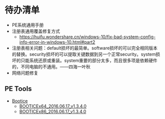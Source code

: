 # 待办清单

- PE系统通用手册
- 注册表通用覆盖修复方式
  - https://huifu.wondershare.cn/windows-10/fix-bad-system-config-info-error-in-windows-10.html#part2
- 注册表相关问题：default损坏的最简单。software损坏的可以完全相同版本的替换。security损坏的可以提取关键数据到另一个正常security。system损坏的只能系统还原或重装。system重要的部分太多，而且很多项是依赖硬件的，不同电脑的不通用。——四海一叶秋
- 网络问题修复

## PE Tools

- [Bootice](https://archive.org/details/booticetool_2016_06_17)
  - [BOOTICEx64_2016.06.17_v1.3.4.0](https://www.virustotal.com/gui/file/e1cb831ac9213b52066f934ba0fa80ea8a9de48932452d4142fa085a2ba24fc2)
  - [BOOTICEx86_2016.06.17_v1.3.4.0](https://www.virustotal.com/gui/file/759cf1dad6e1c93e205ef2f4c913c07f74ed469873d9567df00619058252e2ec)
